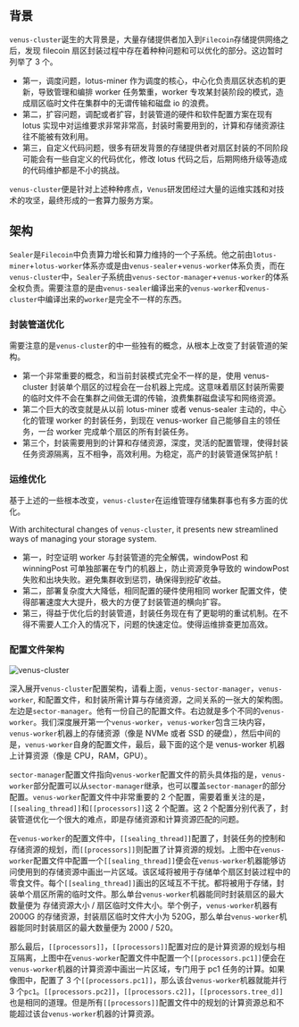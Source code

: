 ## 背景

`venus-cluster`诞生的大背景是，大量存储提供者加入到`Filecoin`存储提供网络之后，发现 filecoin 扇区封装过程中存在着种种问题和可以优化的部分。这边暂时列举了 3 个。

- 第一，调度问题，lotus-miner 作为调度的核心，中心化负责扇区状态机的更新，导致管理和编排 worker 任务繁重，worker 专攻某封装阶段的模式，造成扇区临时文件在集群中的无谓传输和磁盘 io 的浪费。
- 第二，扩容问题，调配或者扩容，封装管道的硬件和软件配置方案在现有 lotus 实现中对运维要求非常非常高，封装时需要用到的，计算和存储资源往往不能被有效利用。
- 第三，自定义代码问题，很多有研发背景的存储提供者对扇区封装的不同阶段可能会有一些自定义的代码优化，修改 lotus 代码之后，后期网络升级等造成的代码维护都是不小的挑战。

`venus-cluster`便是针对上述种种疼点，`Venus`研发团经过大量的运维实践和对技术的攻坚，最终形成的一套算力服务方案。

## 架构

`Sealer`是`Filecoin`中负责算力增长和算力维持的一个子系统。他之前由`lotus-miner`+`lotus-worker`体系亦或是由`venus-sealer`+`venus-worker`体系负责，而在`venus-cluster`中，`Sealer`子系统由`venus-sector-manager`+`venus-worker`的体系全权负责。需要注意的是由`venus-sealer`编译出来的`venus-worker`和`venus-cluster`中编译出来的`worker`是完全不一样的东西。

### 封装管道优化

需要注意的是`venus-cluster`的中一些独有的概念，从根本上改变了封装管道的架构。

- 第一个非常重要的概念，和当前封装模式完全不一样的是，使用 venus-cluster 封装单个扇区的过程会在一台机器上完成。这意味着扇区封装所需要的临时文件不会在集群之间做无谓的传输，浪费集群磁盘读写和网络资源。
- 第二个巨大的改变就是从以前 lotus-miner 或者 venus-sealer 主动的，中心化的管理 worker 的封装任务，到现在 venus-worker 自己能够自主的领任务，一台 worker 完成单个扇区的所有封装任务。
- 第三个，封装需要用到的计算和存储资源，深度，灵活的配置管理，使得封装任务资源隔离，互不相争，高效利用。为稳定，高产的封装管道保驾护航！

### 运维优化

基于上述的一些根本改变，`venus-cluster`在运维管理存储集群事也有多方面的优化。

With architectural changes of `venus-cluster`, it presents new streamlined ways of managing your storage system.

- 第一，时空证明 worker 与封装管道的完全解偶，windowPost 和 winningPost 可单独部署在专门的机器上，防止资源竞争导致的 windowPost 失败和出块失败。避免集群收到惩罚，确保得到挖矿收益。
- 第二，部署复杂度大大降低，相同配置的硬件使用相同 worker 配置文件，使得部署速度大大提升，极大的方便了封装管道的横向扩容。
- 第三，得益于优化后的封装管道，封装任务现在有了更聪明的重试机制。在不得不需要人工介入的情况下，问题的快速定位。使得运维排查更加高效。

### 配置文件架构

![venus-cluster](../../.vuepress/public/vc_arc.jpeg)

深入展开`venus-cluster`配置架构，请看上面，`venus-sector-manager`，`venus-worker`, 和配置文件，和封装所需计算与存储资源，之间关系的一张大的架构图。左边是`sector-manager`。他有一份自己的配置文件。右边就是多个不同的`venus-worker`。我们深度展开第一个`venus-worker`，`venus-worker`包含三块内容，`venus-worker`机器上的存储资源（像是 NVMe 或者 SSD 的硬盘），然后中间的是，`venus-worker`自身的配置文件，最后，最下面的这个是 venus-worker 机器上计算资源（像是 CPU，RAM，GPU）。

`sector-manager`配置文件指向`venus-worker`配置文件的箭头具体指的是，`venus-worker`部分配置可以从`sector-manager`继承，也可以覆盖`sector-manager`的部分配置。`venus-worker`配置文件中非常重要的 2 个配置，需要着重关注的是，`[[sealing_thread]]`和`[[processors]]`这 2 个配置。这 2 个配置分别代表了，封装管道优化一个很大的难点，即是存储资源和计算资源匹配的问题。

在`venus-worker`的配置文件中，`[[sealing_thread]]`配置了，封装任务的控制和存储资源的规划，而`[[processors]]`则配置了计算资源的规划。上图中在`venus-worker`配置文件中配置一个`[[sealing_thread]]`便会在`venus-worker`机器能够访问使用到的存储资源中画出一片区域。该区域将被用于存储单个扇区封装过程中的零食文件。每个`[[sealing_thread]]`画出的区域互不干扰。都将被用于存储，封装单个扇区所需的临时文件。那么单台`venus-worker`机器能同时封装扇区的最大数量便为 存储资源大小 / 扇区临时文件大小。举个例子，`venus-worker`机器有 2000G 的存储资源，封装扇区临时文件大小为 520G，那么单台`venus-worker`机器能同时封装扇区的最大数量便为 2000 / 520。

那么最后，`[[processors]]`，`[[processors]]`配置对应的是计算资源的规划与相互隔离，上图中在`venus-worker`配置文件中配置一个`[[processors.pc1]]`便会在`venus-worker`机器的计算资源中画出一片区域，专门用于 pc1 任务的计算。如果像图中，配置了 3 个`[[processors.pc1]]`，那么该台`venus-worker`机器就能并行 3 个`pc1`。`[[processors.pc2]]`，`[[processors.c2]]`，`[[processors.tree_d]]`也是相同的道理。但是所有`[[processors]]`配置文件中的规划的计算资源总和不能超过该台`venus-worker`机器的计算资源。
 
